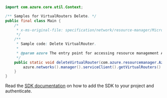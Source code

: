 ```java
import com.azure.core.util.Context;

/** Samples for VirtualRouters Delete. */
public final class Main {
    /*
     * x-ms-original-file: specification/network/resource-manager/Microsoft.Network/stable/2021-05-01/examples/VirtualRouterDelete.json
     */
    /**
     * Sample code: Delete VirtualRouter.
     *
     * @param azure The entry point for accessing resource management APIs in Azure.
     */
    public static void deleteVirtualRouter(com.azure.resourcemanager.AzureResourceManager azure) {
        azure.networks().manager().serviceClient().getVirtualRouters().delete("rg1", "virtualRouter", Context.NONE);
    }
}
```

Read the [SDK documentation](https://github.com/Azure/azure-sdk-for-java/blob/azure-resourcemanager_2.15.0/sdk/resourcemanager/azure-resourcemanager/README.md) on how to add the SDK to your project and authenticate.
